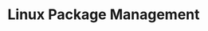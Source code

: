 ---
title: Linux Package Management
description: "A collection of guides providing information on package management in Linux and how to interact with various package managers."
authors: ["Linode"]
contributors: ["Linode"]
published: 2021-07-13
keywords: ["package management", "linux", "package manager"]
license: '[CC BY-ND 4.0](https://creativecommons.org/licenses/by-nd/4.0)'
show_in_lists: true
---